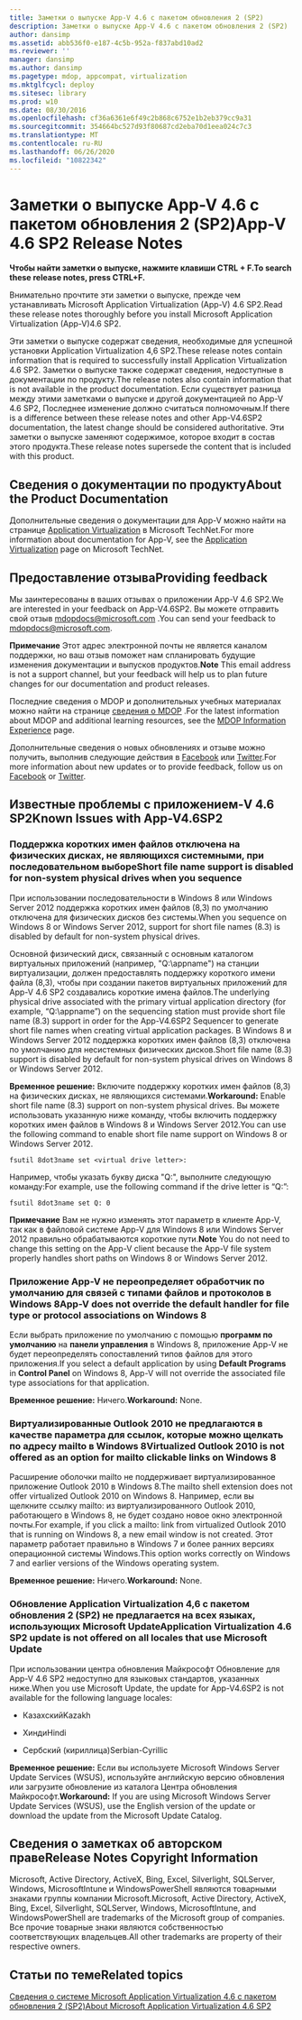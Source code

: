 ```yaml
---
title: Заметки о выпуске App-V 4.6 с пакетом обновления 2 (SP2)
description: Заметки о выпуске App-V 4.6 с пакетом обновления 2 (SP2)
author: dansimp
ms.assetid: abb536f0-e187-4c5b-952a-f837abd10ad2
ms.reviewer: ''
manager: dansimp
ms.author: dansimp
ms.pagetype: mdop, appcompat, virtualization
ms.mktglfcycl: deploy
ms.sitesec: library
ms.prod: w10
ms.date: 08/30/2016
ms.openlocfilehash: cf36a6361e6f49c2b868c6752e1b2eb379cc9a31
ms.sourcegitcommit: 354664bc527d93f80687cd2eba70d1eea024c7c3
ms.translationtype: MT
ms.contentlocale: ru-RU
ms.lasthandoff: 06/26/2020
ms.locfileid: "10822342"
---
```

# <span data-ttu-id="7655e-103">Заметки о выпуске App-V 4.6 с пакетом обновления 2 (SP2)</span><span class="sxs-lookup"><span data-stu-id="7655e-103">App-V 4.6 SP2 Release Notes</span></span>


**<span data-ttu-id="7655e-104">Чтобы найти заметки о выпуске, нажмите клавиши CTRL + F.</span><span class="sxs-lookup"><span data-stu-id="7655e-104">To search these release notes, press CTRL+F.</span></span>**

<span data-ttu-id="7655e-105">Внимательно прочтите эти заметки о выпуске, прежде чем устанавливать Microsoft Application Virtualization (App-V) 4.6 SP2.</span><span class="sxs-lookup"><span data-stu-id="7655e-105">Read these release notes thoroughly before you install Microsoft Application Virtualization (App-V)4.6 SP2.</span></span>

<span data-ttu-id="7655e-106">Эти заметки о выпуске содержат сведения, необходимые для успешной установки Application Virtualization 4,6 SP2.</span><span class="sxs-lookup"><span data-stu-id="7655e-106">These release notes contain information that is required to successfully install Application Virtualization 4.6 SP2.</span></span> <span data-ttu-id="7655e-107">Заметки о выпуске также содержат сведения, недоступные в документации по продукту.</span><span class="sxs-lookup"><span data-stu-id="7655e-107">The release notes also contain information that is not available in the product documentation.</span></span> <span data-ttu-id="7655e-108">Если существует разница между этими заметками о выпуске и другой документацией по App-V 4.6 SP2, Последнее изменение должно считаться полномочным.</span><span class="sxs-lookup"><span data-stu-id="7655e-108">If there is a difference between these release notes and other App-V4.6SP2 documentation, the latest change should be considered authoritative.</span></span> <span data-ttu-id="7655e-109">Эти заметки о выпуске заменяют содержимое, которое входит в состав этого продукта.</span><span class="sxs-lookup"><span data-stu-id="7655e-109">These release notes supersede the content that is included with this product.</span></span>

## <span data-ttu-id="7655e-110">Сведения о документации по продукту</span><span class="sxs-lookup"><span data-stu-id="7655e-110">About the Product Documentation</span></span>


<span data-ttu-id="7655e-111">Дополнительные сведения о документации для App-V можно найти на странице [Application Virtualization](https://go.microsoft.com/fwlink/?LinkID=232982) в Microsoft TechNet.</span><span class="sxs-lookup"><span data-stu-id="7655e-111">For more information about documentation for App-V, see the [Application Virtualization](https://go.microsoft.com/fwlink/?LinkID=232982) page on Microsoft TechNet.</span></span>

## <span data-ttu-id="7655e-112">Предоставление отзыва</span><span class="sxs-lookup"><span data-stu-id="7655e-112">Providing feedback</span></span>


<span data-ttu-id="7655e-113">Мы заинтересованы в ваших отзывах о приложении App-V 4.6 SP2.</span><span class="sxs-lookup"><span data-stu-id="7655e-113">We are interested in your feedback on App-V4.6SP2.</span></span> <span data-ttu-id="7655e-114">Вы можете отправить свой отзыв <mdopdocs@microsoft.com> .</span><span class="sxs-lookup"><span data-stu-id="7655e-114">You can send your feedback to <mdopdocs@microsoft.com>.</span></span>

<span data-ttu-id="7655e-115">**Примечание**  Этот адрес электронной почты не является каналом поддержки, но ваш отзыв поможет нам спланировать будущие изменения документации и выпусков продуктов.</span><span class="sxs-lookup"><span data-stu-id="7655e-115">**Note** This email address is not a support channel, but your feedback will help us to plan future changes for our documentation and product releases.</span></span>

 

<span data-ttu-id="7655e-116">Последние сведения о MDOP и дополнительных учебных материалах можно найти на странице [сведения о MDOP](https://go.microsoft.com/fwlink/p/?LinkId=236032) .</span><span class="sxs-lookup"><span data-stu-id="7655e-116">For the latest information about MDOP and additional learning resources, see the [MDOP Information Experience](https://go.microsoft.com/fwlink/p/?LinkId=236032) page.</span></span>

<span data-ttu-id="7655e-117">Дополнительные сведения о новых обновлениях и отзыве можно получить, выполнив следующие действия в [Facebook](https://go.microsoft.com/fwlink/p/?LinkId=242445) или [Twitter](https://go.microsoft.com/fwlink/p/?LinkId=242447).</span><span class="sxs-lookup"><span data-stu-id="7655e-117">For more information about new updates or to provide feedback, follow us on [Facebook](https://go.microsoft.com/fwlink/p/?LinkId=242445) or [Twitter](https://go.microsoft.com/fwlink/p/?LinkId=242447).</span></span>

## <a href="" id="known-issues-with-app-v-4-6-sp2-"></a><span data-ttu-id="7655e-118">Известные проблемы с приложением-V 4.6 SP2</span><span class="sxs-lookup"><span data-stu-id="7655e-118">Known Issues with App-V4.6SP2</span></span>


### <span data-ttu-id="7655e-119">Поддержка коротких имен файлов отключена на физических дисках, не являющихся системными, при последовательном выборе</span><span class="sxs-lookup"><span data-stu-id="7655e-119">Short file name support is disabled for non-system physical drives when you sequence</span></span>

<span data-ttu-id="7655e-120">При использовании последовательности в Windows 8 или Windows Server 2012 поддержка коротких имен файлов (8,3) по умолчанию отключена для физических дисков без системы.</span><span class="sxs-lookup"><span data-stu-id="7655e-120">When you sequence on Windows 8 or Windows Server 2012, support for short file names (8.3) is disabled by default for non-system physical drives.</span></span>

<span data-ttu-id="7655e-121">Основной физический диск, связанный с основным каталогом виртуальных приложений (например, "Q:\\appname") на станции виртуализации, должен предоставлять поддержку короткого имени файла (8,3), чтобы при создании пакетов виртуальных приложений для App-V 4.6 SP2 создавались короткие имена файлов.</span><span class="sxs-lookup"><span data-stu-id="7655e-121">The underlying physical drive associated with the primary virtual application directory (for example, “Q:\\appname”) on the sequencing station must provide short file name (8.3) support in order for the App-V4.6SP2 Sequencer to generate short file names when creating virtual application packages.</span></span> <span data-ttu-id="7655e-122">В Windows 8 и Windows Server 2012 поддержка коротких имен файлов (8,3) отключена по умолчанию для несистемных физических дисков.</span><span class="sxs-lookup"><span data-stu-id="7655e-122">Short file name (8.3) support is disabled by default for non-system physical drives on Windows 8 or Windows Server 2012.</span></span>

<span data-ttu-id="7655e-123">**Временное решение:** Включите поддержку коротких имен файлов (8,3) на физических дисках, не являющихся системами.</span><span class="sxs-lookup"><span data-stu-id="7655e-123">**Workaround:** Enable short file name (8.3) support on non-system physical drives.</span></span> <span data-ttu-id="7655e-124">Вы можете использовать указанную ниже команду, чтобы включить поддержку коротких имен файлов в Windows 8 и Windows Server 2012.</span><span class="sxs-lookup"><span data-stu-id="7655e-124">You can use the following command to enable short file name support on Windows 8 or Windows Server 2012.</span></span>

``` syntax
fsutil 8dot3name set <virtual drive letter>:
```

<span data-ttu-id="7655e-125">Например, чтобы указать букву диска "Q:", выполните следующую команду:</span><span class="sxs-lookup"><span data-stu-id="7655e-125">For example, use the following command if the drive letter is “Q:”:</span></span>

``` syntax
fsutil 8dot3name set Q: 0
```

<span data-ttu-id="7655e-126">**Примечание**  Вам не нужно изменять этот параметр в клиенте App-V, так как в файловой системе App-V для Windows 8 или Windows Server 2012 правильно обрабатываются короткие пути.</span><span class="sxs-lookup"><span data-stu-id="7655e-126">**Note** You do not need to change this setting on the App-V client because the App-V file system properly handles short paths on Windows 8 or Windows Server 2012.</span></span>

 

### <a href="" id="-------------app-v-does-not-override-the-default-handler-for-file-type-or-protocol-associations-on-windows-8"></a> <span data-ttu-id="7655e-127">Приложение App-V не переопределяет обработчик по умолчанию для связей с типами файлов и протоколов в Windows 8</span><span class="sxs-lookup"><span data-stu-id="7655e-127">App-V does not override the default handler for file type or protocol associations on Windows 8</span></span>

<span data-ttu-id="7655e-128">Если выбрать приложение по умолчанию с помощью **программ по умолчанию** на **панели управления** в Windows 8, приложение App-V не будет переопределять сопоставлений типов файлов для этого приложения.</span><span class="sxs-lookup"><span data-stu-id="7655e-128">If you select a default application by using **Default Programs** in **Control Panel** on Windows 8, App-V will not override the associated file type associations for that application.</span></span>

<span data-ttu-id="7655e-129">**Временное решение:** Ничего.</span><span class="sxs-lookup"><span data-stu-id="7655e-129">**Workaround:** None.</span></span>

### <span data-ttu-id="7655e-130">Виртуализированные Outlook 2010 не предлагаются в качестве параметра для ссылок, которые можно щелкать по адресу mailto в Windows 8</span><span class="sxs-lookup"><span data-stu-id="7655e-130">Virtualized Outlook 2010 is not offered as an option for mailto clickable links on Windows 8</span></span>

<span data-ttu-id="7655e-131">Расширение оболочки mailto не поддерживает виртуализированное приложение Outlook 2010 в Windows 8.</span><span class="sxs-lookup"><span data-stu-id="7655e-131">The mailto shell extension does not offer virtualized Outlook 2010 on Windows 8.</span></span> <span data-ttu-id="7655e-132">Например, если вы щелкните ссылку mailto: из виртуализированного Outlook 2010, работающего в Windows 8, не будет создано новое окно электронной почты.</span><span class="sxs-lookup"><span data-stu-id="7655e-132">For example, if you click a mailto: link from virtualized Outlook 2010 that is running on Windows 8, a new email window is not created.</span></span> <span data-ttu-id="7655e-133">Этот параметр работает правильно в Windows 7 и более ранних версиях операционной системы Windows.</span><span class="sxs-lookup"><span data-stu-id="7655e-133">This option works correctly on Windows 7 and earlier versions of the Windows operating system.</span></span>

<span data-ttu-id="7655e-134">**Временное решение:** Ничего.</span><span class="sxs-lookup"><span data-stu-id="7655e-134">**Workaround:** None.</span></span>

### <a href="" id="-------------application-virtualization-4-6-sp2-update-is-not-offered-on-all-locales-that-use-microsoft-update"></a> <span data-ttu-id="7655e-135">Обновление Application Virtualization 4,6 с пакетом обновления 2 (SP2) не предлагается на всех языках, использующих Microsoft Update</span><span class="sxs-lookup"><span data-stu-id="7655e-135">Application Virtualization 4.6 SP2 update is not offered on all locales that use Microsoft Update</span></span>

<span data-ttu-id="7655e-136">При использовании центра обновления Майкрософт Обновление для App-V 4.6 SP2 недоступно для языковых стандартов, указанных ниже.</span><span class="sxs-lookup"><span data-stu-id="7655e-136">When you use Microsoft Update, the update for App-V4.6SP2 is not available for the following language locales:</span></span>

-   <span data-ttu-id="7655e-137">Казахский</span><span class="sxs-lookup"><span data-stu-id="7655e-137">Kazakh</span></span>

-   <span data-ttu-id="7655e-138">Хинди</span><span class="sxs-lookup"><span data-stu-id="7655e-138">Hindi</span></span>

-   <span data-ttu-id="7655e-139">Сербский (кириллица)</span><span class="sxs-lookup"><span data-stu-id="7655e-139">Serbian-Cyrillic</span></span>

<span data-ttu-id="7655e-140">**Временное решение:** Если вы используете Microsoft Windows Server Update Services (WSUS), используйте английскую версию обновления или загрузите обновление из каталога Центра обновления Майкрософт.</span><span class="sxs-lookup"><span data-stu-id="7655e-140">**Workaround:** If you are using Microsoft Windows Server Update Services (WSUS), use the English version of the update or download the update from the Microsoft Update Catalog.</span></span>

## <span data-ttu-id="7655e-141">Сведения о заметках об авторском праве</span><span class="sxs-lookup"><span data-stu-id="7655e-141">Release Notes Copyright Information</span></span>


<span data-ttu-id="7655e-142">Microsoft, Active Directory, ActiveX, Bing, Excel, Silverlight, SQLServer, Windows, MicrosoftIntune и WindowsPowerShell являются товарными знаками группы компании Microsoft.</span><span class="sxs-lookup"><span data-stu-id="7655e-142">Microsoft, Active Directory, ActiveX, Bing, Excel, Silverlight, SQLServer, Windows, MicrosoftIntune, and WindowsPowerShell are trademarks of the Microsoft group of companies.</span></span> <span data-ttu-id="7655e-143">Все прочие товарные знаки являются собственностью соответствующих владельцев.</span><span class="sxs-lookup"><span data-stu-id="7655e-143">All other trademarks are property of their respective owners.</span></span>



## <span data-ttu-id="7655e-144">Статьи по теме</span><span class="sxs-lookup"><span data-stu-id="7655e-144">Related topics</span></span>


[<span data-ttu-id="7655e-145">Сведения о системе Microsoft Application Virtualization 4.6 с пакетом обновления 2 (SP2)</span><span class="sxs-lookup"><span data-stu-id="7655e-145">About Microsoft Application Virtualization 4.6 SP2</span></span>](about-microsoft-application-virtualization-46-sp2.md)

 

 





